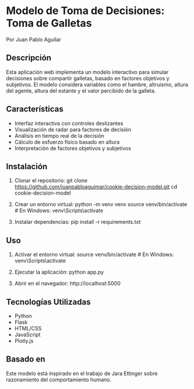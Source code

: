 # Modelo de Toma de Decisiones: Toma de Galletas
Por Juan Pablo Aguilar

## Descripción
Esta aplicación web implementa un modelo interactivo para simular decisiones sobre compartir galletas, basado en factores objetivos y subjetivos. El modelo considera variables como el hambre, altruismo, altura del agente, altura del estante y el valor percibido de la galleta.

## Características
- Interfaz interactiva con controles deslizantes
- Visualización de radar para factores de decisión
- Análisis en tiempo real de la decisión
- Cálculo de esfuerzo físico basado en altura
- Interpretación de factores objetivos y subjetivos

## Instalación
1. Clonar el repositorio:
   git clone https://github.com/juanpabloaguimar/cookie-decision-model.git
   cd cookie-decision-model

2. Crear un entorno virtual:
   python -m venv venv
   source venv/bin/activate  # En Windows: venv\Scripts\activate

3. Instalar dependencias:
   pip install -r requirements.txt

## Uso
1. Activar el entorno virtual:
   source venv/bin/activate  # En Windows: venv\Scripts\activate

2. Ejecutar la aplicación:
   python app.py

3. Abrir en el navegador:
   http://localhost:5000

## Tecnologías Utilizadas
- Python
- Flask
- HTML/CSS
- JavaScript
- Plotly.js

## Basado en
Este modelo está inspirado en el trabajo de Jara Ettinger sobre razonamiento del comportamiento humano.
